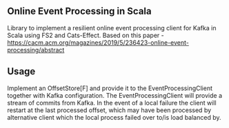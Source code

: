 ## Online Event Processing in Scala

Library to implement a resilient online event processing client for Kafka in Scala using FS2 and Cats-Effect. Based on this paper - https://cacm.acm.org/magazines/2019/5/236423-online-event-processing/abstract

## Usage

Implement an OffsetStore[F] and provide it to the EventProcessingClient together with Kafka configuration. The EventProcessingClient will provide a stream of commits from Kafka. In the event of a local failure the client will restart at the last processed offset, which may have been processed by alternative client which the local process failed over to/is load balanced by.

